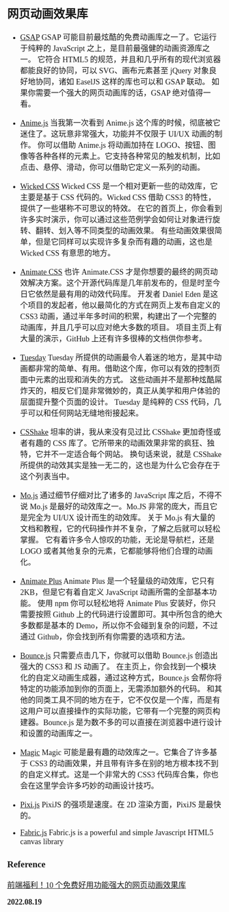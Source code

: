 <font size=4 face='楷体'>

## 网页动画效果库

- [GSAP](https://greensock.com/gsap/)
  GSAP 可能目前最炫酷的免费动画库之一了。它运行于纯粹的 JavaScript 之上，是目前最强健的动画资源库之一。
  它符合 HTML5 的规范，并且和几乎所有的现代浏览器都能良好的协同，可以 SVG、画布元素甚至 jQuery 对象良好地协同，诸如 EaselJS 这样的库也可以和 GSAP 联动。
  如果你需要一个强大的网页动画库的话，GSAP 绝对值得一看。

- [Anime.js](http://animejs.com/)
  当我第一次看到 Anime.js 这个库的时候，彻底被它迷住了。这玩意非常强大，功能并不仅限于 UI/UX 动画的制作。
  你可以借助 Anime.js 将动画加持在 LOGO、按钮、图像等各种各样的元素上。它支持各种常见的触发机制，比如点击、悬停、滑动，你可以借助它定义一系列的动画。

- [Wicked CSS](http://kristofferandreasen.github.io/wickedCSS/)
  Wicked CSS 是一个相对更新一些的动效库，它主要是基于 CSS 代码的。Wicked CSS 借助 CSS3 的特性，提供了一些堪称不可思议的特效。
  在它的首页上，你会看到许多实时演示，你可以通过这些范例学会如何让对象进行旋转、翻转、划入等不同类型的动画效果。
  有些动画效果很简单，但是它同样可以实现许多复杂而有趣的动画，这也是 Wicked CSS 有意思的地方。

- [Animate CSS](https://daneden.github.io/animate.css/)
  也许 Animate.CSS 才是你想要的最终的网页动效解决方案。这个开源代码库是几年前发布的，但是时至今日它依然是最有用的动效代码库。
  开发者 Daniel Eden 是这个项目的发起者，他以最简化的方式在网页上发布自定义的 CSS3 动画，通过半年多时间的积累，构建出了一个完整的动画库，并且几乎可以应对绝大多数的项目。
  项目主页上有大量的演示，GitHub 上还有许多很棒的文档供你参考。

- [Tuesday](http://shakrmedia.github.io/tuesday/)
  Tuesday 所提供的动画最令人着迷的地方，是其中动画都非常的简单、有用。借助这个库，你可以有效的控制页面中元素的出现和消失的方式。
  这些动画并不是那种炫酷屌炸天的，相反它们是非常微妙的，真正从美学和用户体验的层面提升整个页面的设计。
  Tuesday 是纯粹的 CSS 代码，几乎可以和任何网站无缝地衔接起来。

- [CSShake](https://elrumordelaluz.github.io/csshake/)
  坦率的讲，我从来没有见过比 CSShake 更加奇怪或者有趣的 CSS 库了。它所带来的动画效果非常的疯狂、独特，它并不一定适合每个网站。
  换句话来说，就是 CSShake 所提供的动效其实是独一无二的，这也是为什么它会存在于这个列表当中。

- [Mo.js](http://mojs.io/)
  通过细节仔细对比了诸多的 JavaScript 库之后，不得不说 Mo.js 是最好的动效库之一。Mo.JS 非常的庞大，而且它是完全为 UI/UX 设计而生的动效库。
  关于 Mo.js 有大量的文档和教程，它的代码操作并不复杂，了解之后就可以轻松掌握。
  它有着许多令人惊叹的功能，无论是导航栏，还是 LOGO 或者其他复杂的元素，它都能够将他们合理的动画化。

- [Animate Plus](https://github.com/bendc/animateplus)
  Animate Plus 是一个轻量级的动效库，它只有 2KB，但是它有着自定义 JavaScript 动画所需的全部基本功能。
  使用 npm 你可以轻松地将 Animate Plus 安装好，你只需要按照 Github 上的代码进行设置即可。其中所包含的绝大多数都是基本的 Demo，所以你不会碰到复杂的问题，不过通过 Github，你会找到所有你需要的选项和方法。

- [Bounce.js](http://bouncejs.com/)
  只需要点击几下，你就可以借助 Bounce.js 创造出强大的 CSS3 和 JS 动画了。
  在主页上，你会找到一个模块化的自定义动画生成器，通过这种方式，Bounce.js 会帮你将特定的功能添加到你的页面上，无需添加额外的代码。
  和其他的同类工具不同的地方在于，它不仅仅是一个库，而是有这用户可以直接操作的实际功能，它带有一个完整的网页构建器。Bounce.js 是为数不多的可以直接在浏览器中进行设计和设置的动画库之一。

- [Magic](https://github.com/miniMAC/magic)
  Magic 可能是最有趣的动效库之一。它集合了许多基于 CSS3 的动画效果，并且带有许多在别的地方根本找不到的自定义样式。这是一个非常大的 CSS3 代码库合集，你也会在这里学会许多巧妙的动画设计技巧。

- [Pixi.js](http://pixijs.huashengweilai.com/)
  PixiJS 的强项是速度。在 2D 渲染方面，PixiJS 是最快的。

- [Fabric.js](http://fabricjs.com/)
  Fabric.js is a powerful and simple Javascript HTML5 canvas library

### Reference

[前端福利！10 个免费好用功能强大的网页动画效果库](https://www.uisdc.com/10-best-free-animation-libraries)

**2022.08.19**
